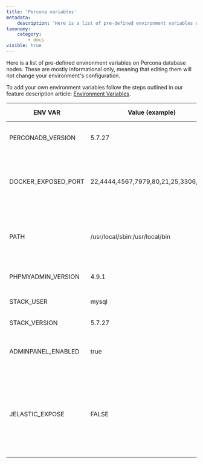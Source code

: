 ```yaml
---
title: 'Percona variables'
metadata:
    description: 'Here is a list of pre-defined environment variables on Percona database nodes in Enscale.'
taxonomy:
    category:
        - docs
visible: true
---
```


Here is a list of pre-defined environment variables on Percona database nodes. These are mostly informational only, meaning that editing them will not change your environment's configuration.

To add your own environment variables follow the steps outlined in our feature description article: [Environment Variables](/features/environment-variables).

|ENV VAR|Value (example)|Description|Informational only|
|-----------|-----------|-----------|----------|
|PERCONADB_VERSION|5.7.27|Current template version for Percona.|Yes|
|DOCKER_EXPOSED_PORT|22,4444,4567,7979,80,21,25,3306,4568|List of ports opened via container firewall during environment creation.|Yes|
|PATH|/usr/local/sbin:/usr/local/bin|List of paths for directories with executable program files, default shell variable.|Yes|
|PHPMYADMIN_VERSION|4.9.1|Installed version of PHPMyAdmin.|Yes|
|STACK_USER|mysql|The name of the stack’s default user.|Yes|
|STACK_VERSION|5.7.27|Version of the current stack.|Yes|
|ADMINPANEL_ENABLED|true|Allow (true) or disable use (false) of PHPMyAdmin admin panel.|No|
|JELASTIC_EXPOSE|FALSE|Define a port where incoming traffic should be redirected to (any value from 1-65535) or disable auto-redirect (false).|No|
